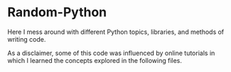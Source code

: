 # Random-Python
Here I mess around with different Python topics, libraries, and methods of writing code.

As a disclaimer, some of this code was influenced by online tutorials in which I learned the concepts explored in the following files.
